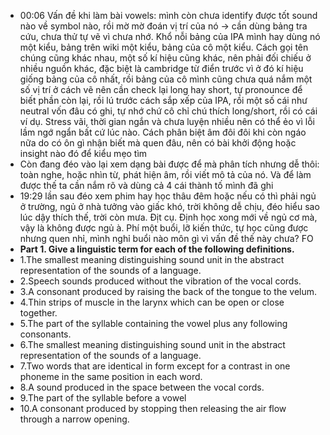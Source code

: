- 00:06 Vấn đề khi làm bài vowels: mình còn chưa identify được tốt sound nào về symbol nào, rồi mờ mờ đoán vị trí của nó -> cần dùng bảng tra cứu, chưa thử tự vẽ vì chưa nhớ. Khổ nỗi bảng của IPA mình hay dùng nó một kiểu, bảng trên wiki một kiểu, bảng của cô một kiểu. Cách gọi tên chúng cũng khác nhau, một số kí hiệu cũng khác, nên phải đối chiếu ở nhiều nguồn khác, đặc biệt là cambridge từ điển trước vì ở đó kí hiệu giống bảng của cô nhất, rồi bảng của cô mình cũng chưa quá nắm một số vị trí ở cách vẽ nên cần check lại long hay short, tự pronounce để biết phần còn lại, rồi lú trước cách sắp xếp của IPA, rồi một số cái như neutral vốn đâu có ghi, tự nhớ chứ cô chỉ chú thích long/short, rồi có cái ví dụ. Stress vãi, thời gian ngắn và chưa luyện nhiều nên có thể ẻo vì lỗi lầm ngớ ngẩn bất cứ lúc nào. Cách phân biệt âm đôi đôi khi còn ngáo nữa do có ôn gì nhận biết mà quen đâu, nên có bài khởi động hoặc insight nào đó để kiểu mẹo tìm
- Còn đang đéo vào lại xem dạng bài được để mà phân tích nhưng dễ thôi: toàn nghe, hoặc nhìn từ, phát hiện âm, rồi viết mô tả của nó. Và để làm được thế ta cần nắm rõ và dùng cả 4 cái thành tố mình đã ghi
- 19:29 lần sau đéo xem phim hay học thâu đêm hoặc nếu có thì phải ngủ ở trường, ngủ ở nhà tưởng vào giấc khó, trời không dễ chịu, đéo hiểu sao lúc dậy thích thế, trời còn mưa. Địt cụ. Định học xong mới về ngủ cơ mà, vậy là không được ngủ à. Phí một buổi, lỡ kiến thức, tự học cũng được nhưng quen nhỉ, mình nghỉ buổi nào môn gì vì vấn đề thế này chưa? FO
- **Part 1. Give a linguistic term for each of the following definitions.**
- 1.The smallest meaning distinguishing sound unit in the abstract representation of the sounds of a language.
- 2.Speech sounds produced without the vibration of the vocal cords.
- 3.A consonant produced by raising the back of the tongue to the velum.
- 4.Thin strips of muscle in the larynx which can be open or close together.
- 5.The part of the syllable containing the vowel plus any following consonants.
- 6.The smallest meaning distinguishing sound unit in the abstract representation of the sounds of a language.
- 7.Two words that are identical in form except for a contrast in one phoneme in the same position in each word.
- 8.A sound produced in the space between the vocal cords.
- 9.The part of the syllable before a vowel
- 10.A consonant produced by stopping then releasing the air flow through a narrow opening.